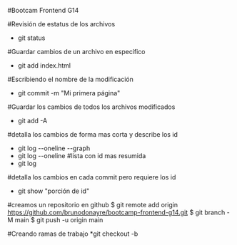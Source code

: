 #Bootcam Frontend G14

#Revisión de estatus de los archivos
* git status 

#Guardar cambios de un archivo en específico
* git add index.html

#Escribiendo el nombre de la modificación
* git commit -m "Mi primera página"

#Guardar los cambios de todos los archivos modificados
* git add -A 

#detalla los cambios de forma mas corta y describe los id
* git log --oneline --graph
* git log --oneline #lista con id mas resumida
* git log 

#detalla los cambios en cada commit pero requiere los id
* git show "porción de id" 

#creamos un repositorio en github 
$ git remote add origin https://github.com/brunodonayre/bootcamp-frontend-g14.git
$ git branch -M main
$ git push -u origin main

#Creando ramas de trabajo
*git checkout -b <nombre-de-la-rama>
